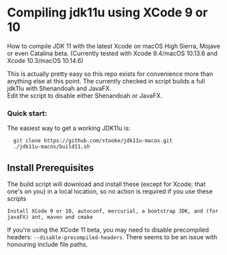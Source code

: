 # Compiling jdk11u using XCode 9 or 10 

How to compile JDK 11 with the latest Xcode on macOS High Sierra, Mojave or even Catalina beta.
(Currently tested with Xcode 9.4/macOS 10.13.6 and Xcode 10.3/macOS 10.14.6)

This is actually pretty easy so this repo exists for convenience more than anything else at this point.
The currently checked in script builds a full jdk11u with Shenandoah and JavaFX.  
Edit the script to disable either Shenandoah or JavaFX.

### Quick start:

The easiest way to get a working JDK11u is:

```
  git clone https://github.com/stooke/jdk11u-macos.git
  ./jdk11u-macos/build11.sh
```

## Install Prerequisites

The build script will download and install these (except for Xcode; that one's on you) in a local location, so no action is required if you use these scripts

```
Install XCode 9 or 10, autoconf, mercurial, a bootstrap JDK, and (for javaFX) ant, maven and cmake
```

If you're using the XCode 11 beta, you may need to disable precompiled headers: `--disable-precompiled-headers`.  There seems to be an issue with honouring include file paths.


